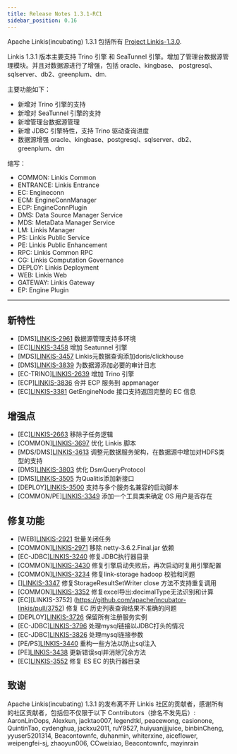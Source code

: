 ```yaml
---
title: Release Notes 1.3.1-RC1
sidebar_position: 0.16
---
```


Apache Linkis(incubating) 1.3.1 包括所有 [Project Linkis-1.3.0](https://github.com/apache/incubator-linkis/projects/23).

Linkis 1.3.1 版本主要支持 Trino 引擎 和 SeaTunnel 引擎。增加了管理台数据源管理模块。并且对数据源进行了增强，包括 oracle、kingbase、 postgresql、sqlserver、db2、greenplum、dm. 

主要功能如下：

* 新增对 Trino 引擎的支持 
* 新增对 SeaTunnel 引擎的支持
* 新增管理台数据源管理
* 新增 JDBC 引擎特性，支持 Trino 驱动查询进度
* 数据源增强 oracle、kingbase、postgresql、sqlserver、db2、greenplum、dm 

缩写：
- COMMON: Linkis Common
- ENTRANCE: Linkis Entrance
- EC: Engineconn
- ECM: EngineConnManager
- ECP: EngineConnPlugin
- DMS: Data Source Manager Service
- MDS: MetaData Manager Service
- LM: Linkis Manager
- PS: Linkis Public Service
- PE: Linkis Public Enhancement
- RPC: Linkis Common RPC
- CG: Linkis Computation Governance
- DEPLOY: Linkis Deployment
- WEB: Linkis Web
- GATEWAY: Linkis Gateway
- EP: Engine Plugin

---

## 新特性

+ \[DMS][LINKIS-2961](https://github.com/apache/incubator-linkis/pull/2961) 数据源管理支持多环境
+ \[EC][LINKIS-3458](https://github.com/apache/incubator-linkis/pull/3458) 增加 Seatunnel 引擎
+ \[MDS][LINKIS-3457](https://github.com/apache/incubator-linkis/pull/3457) Linkis元数据查询添加doris/clickhouse
+ \[DMS][LINKIS-3839](https://github.com/apache/incubator-linkis/pull/3839) 为数据源添加必要的审计日志 
+ \[EC-TRINO][LINKIS-2639](https://github.com/apache/incubator-linkis/pull/2639) 增加 Trino 引擎
+ \[ECP][LINKIS-3836](https://github.com/apache/incubator-linkis/pull/3836) 合并 ECP 服务到 appmanager
+ \[EC][LINKIS-3381](https://github.com/apache/incubator-linkis/pull/3381) GetEngineNode 接口支持返回完整的 EC 信息


## 增强点

+ \[EC][LINKIS-2663](https://github.com/apache/incubator-linkis/pull/2663) 移除子任务逻辑
+ \[COMMON][LINKIS-3697](https://github.com/apache/incubator-linkis/pull/3697) 优化 Linkis 脚本
+ \[MDS/DMS][LINKIS-3613](https://github.com/apache/incubator-linkis/pull/3613) 调整元数据服务架构，在数据源中增加对HDFS类型的支持
+ \[DMS][LINKIS-3803](https://github.com/apache/incubator-linkis/pull/3803) 优化 DsmQueryProtocol
+ \[DMS][LINKIS-3505](https://github.com/apache/incubator-linkis/pull/3505) 为Qualitis添加新接口
+ \[DEPLOY][LINKIS-3500](https://github.com/apache/incubator-linkis/pull/3500) 支持与多个服务名兼容的启动脚本
+ \[COMMON/PE][LINKIS-3349](https://github.com/apache/incubator-linkis/pull/3349) 添加一个工具类来确定 OS 用户是否存在

## 修复功能
+ \[WEB][LINKIS-2921](https://github.com/apache/incubator-linkis/pull/2921) 批量关闭任务
+ \[COMMON][LINKIS-2971](https://github.com/apache/incubator-linkis/pull/2971) 移除 netty-3.6.2.Final.jar 依赖
+ \[EC-JDBC][LINKIS-3240](https://github.com/apache/incubator-linkis/pull/3240) 修复JDBC执行器目录
+ \[COMMON][LINKIS-3430](https://github.com/apache/incubator-linkis/pull/3430) 修复引擎启动失败后，再次启动时复用引擎配置
+ \[COMMON][LINKIS-3234](https://github.com/apache/incubator-linkis/pull/3234) 修复link-storage hadoop 校验和问题
+ \[][LINKIS-3347](https://github.com/apache/incubator-linkis/pull/3347) 修复StorageResultSetWriter close 方法不支持重复调用
+ \[COMMON][LINKIS-3352](https://github.com/apache/incubator-linkis/pull/3352) 修复excel导出:decimalType无法识别和计算
+ \[EC][LINKIS-3752] (https://github.com/apache/incubator-linkis/pull/3752) 修复 EC 历史列表查询结果不准确的问题
+ \[DEPLOY][LINKIS-3726](https://github.com/apache/incubator-linkis/pull/3726) 保留所有注册服务实例
+ \[EC-JDBC][LINKIS-3796](https://github.com/apache/incubator-linkis/pull/3796) 处理mysql链接以JDBC打头的情况
+ \[EC-JDBC][LINKIS-3826](https://github.com/apache/incubator-linkis/pull/3826) 处理mysql连接参数
+ \[PE/PS][LINKIS-3440](https://github.com/apache/incubator-linkis/pull/3440) 重构一些方法以防止sql注入
+ \[PE][LINKIS-3438](https://github.com/apache/incubator-linkis/pull/3438) 更新错误sql并消除冗余方法
+ \[EC][LINKIS-3552](https://github.com/apache/incubator-linkis/pull/3552) 修复 ES EC 的执行器目录

## 致谢
Apache Linkis(incubating) 1.3.1 的发布离不开 Linkis 社区的贡献者，感谢所有的社区贡献者，包括但不仅限于以下 Contributors（排名不发先后）:
AaronLinOops, Alexkun, jacktao007, legendtkl, peacewong, casionone, QuintinTao, cydenghua, jackxu2011, ruY9527, huiyuanjjjjuice, binbinCheng, yyuser5201314, Beacontownfc, duhanmin, whiterxine, aiceflower, weipengfei-sj, zhaoyun006, CCweixiao, Beacontownfc, mayinrain